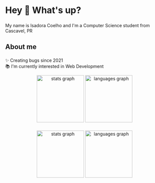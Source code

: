 <h1 align="left">Hey 👋 What's up?</h1>

###

<p align="left">My name is Isadora Coelho and I'm a Computer Science student from Cascavel, PR</p>

###

<h2 align="left">About me</h2>

###

<p align="left">✨ Creating bugs since 2021<br>📚 I'm currently interested in Web Development</p>

<div align="center">
  <img src="https://github-readme-stats.vercel.app/api?username=isacoelhou&hide_title=false&hide_rank=false&show_icons=true&include_all_commits=true&count_private=true&disable_animations=false&theme=dracula&locale=en&hide_border=false&order=1" height="150" alt="stats graph"  />
  <img src="https://github-readme-stats.vercel.app/api/top-langs?username=isacoelhou&locale=en&hide_title=false&layout=compact&card_width=320&langs_count=5&theme=dracula&hide_border=false&order=2" height="150" alt="languages graph"  />
</div>

###

<div align="center">
  <img src="https://github-readme-stats.vercel.app/api?username=isacoelhou&hide_title=false&hide_rank=false&show_icons=true&include_all_commits=true&count_private=true&disable_animations=false&theme=dracula&locale=en&hide_border=false&order=1" height="150" alt="stats graph"  />
  <img src="https://github-readme-stats.vercel.app/api/top-langs?username=isacoelhou&locale=en&hide_title=false&layout=compact&card_width=320&langs_count=5&theme=dracula&hide_border=false&order=2" height="150" alt="languages graph"  />
</div>

###
